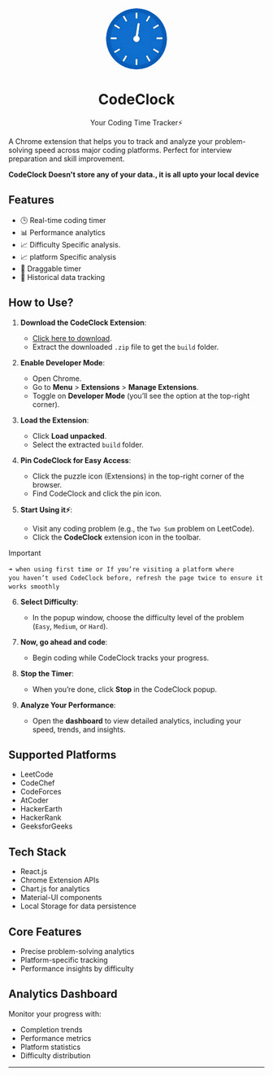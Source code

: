 <div align="center">
  <img src="images/logo.png" alt="CodeClock Logo" width="120" height="120" style="border-radius: 50%;">
  <p><h1>CodeClock</h1>Your Coding Time Tracker⚡</p>
</div>

A Chrome extension that helps you to track and analyze your problem-solving speed across major coding platforms. Perfect for interview preparation and skill improvement.

<strong>CodeClock Doesn't store any of your data., it is all upto your local device</strong>

## Features

- 🕒 Real-time coding timer
- 📊 Performance analytics
- 📈 Difficulty Specific analysis.
- 📈 platform Specific analysis
- 🔄 Draggable timer
- 💾 Historical data tracking

## How to Use?

1. **Download the CodeClock Extension**:  
   - [Click here to download](https://github.com/saidinesh49/CodeClock/releases/download/v1.0.1/build.zip).  
   - Extract the downloaded `.zip` file to get the `build` folder.

2. **Enable Developer Mode**:  
   - Open Chrome.  
   - Go to **Menu** > **Extensions** > **Manage Extensions**.  
   - Toggle on **Developer Mode** (you’ll see the option at the top-right corner).  

3. **Load the Extension**:  
   - Click **Load unpacked**.  
   - Select the extracted `build` folder.  

4. **Pin CodeClock for Easy Access**:  
   - Click the puzzle icon (Extensions) in the top-right corner of the browser.  
   - Find CodeClock and click the pin icon.  

5. **Start Using it⚡**:  
   - Visit any coding problem (e.g., the `Two Sum` problem on LeetCode).  
   - Click the **CodeClock** extension icon in the toolbar.  
> [!IMPORTANT]
> <code>➜ when using first time or If you’re visiting a platform where you haven’t used CodeClock before, refresh the page twice to ensure it works smoothly</code>

6. **Select Difficulty**:  
   - In the popup window, choose the difficulty level of the problem (`Easy`, `Medium`, or `Hard`).  

7. **Now, go ahead and code**:  
   - Begin coding while CodeClock tracks your progress.  

8. **Stop the Timer**:  
   - When you’re done, click **Stop** in the CodeClock popup.  

9. **Analyze Your Performance**:  
   - Open the **dashboard** to view detailed analytics, including your speed, trends, and insights.  

## Supported Platforms

- LeetCode
- CodeChef
- CodeForces
- AtCoder
- HackerEarth
- HackerRank
- GeeksforGeeks

## Tech Stack

- React.js
- Chrome Extension APIs
- Chart.js for analytics
- Material-UI components
- Local Storage for data persistence

## Core Features

- Precise problem-solving analytics
- Platform-specific tracking
- Performance insights by difficulty

## Analytics Dashboard

Monitor your progress with:

- Completion trends
- Performance metrics
- Platform statistics
- Difficulty distribution

---